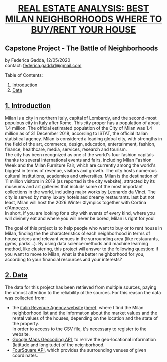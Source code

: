 
# <center><u> REAL ESTATE ANALYSIS: BEST MILAN NEIGHBORHOODS WHERE TO BUY/RENT YOUR HOUSE</u></center>
## Capstone Project - The Battle of Neighborhoods
by Federica Gadda, 12/05/2020 <br />
contact: federica.gadda1@gmail.com

Table of Contents:
1. [Introduction](#introduction)
2. [Data](#Data)

## <u><a name="introduction"> 1. Introduction </a></u>

Milan is a city in northern Italy, capital of Lombardy, and the second-most populous city in Italy after Rome. This city proper has a population of about 1.4 million. 
The official estimated population of the City of Milan was 1.4 million as of 31 December 2018, according to ISTAT, the official Italian statistical agency.
Milan is considered a leading global city, with strengths in the field of the art, commerce, design, education, entertainment, fashion, finance, healthcare, media, services, research and tourism. <br />
The city has been recognized as one of the world's four fashion capitals thanks to several international events and fairs, including Milan Fashion Week and the Milan Furniture Fair, which are currently among the world's biggest in terms of revenue, visitors and growth. The city hosts numerous cultural institutions, academies and universities. Milan is the destination of 11 million visitors in 2019 (as reported in the city website), attracted by its museums and art galleries that include some of the most important collections in the world, including major works by Leonardo da Vinci. The city is served by many luxury hotels and dreamy restaurants. 
last but not least, Milan will host the 2026 Winter Olympics together with Cortina d'Ampezzo. <br />
In short, if you are looking for a city with events of every kind, where you will divinely eat and where you will never be bored, Milan is right for you!

The goal of this project is to help people who want to buy or to rent house in Milan, finding the the characteristics of each neighborhood in terms of house prices and relevant venues in the surrounding area (like restaurants, gyms, parks...). By using data science methods and machine learning method, like clustering, this project will answer to the following question: if you want to move to Milan, what is the better neighborhood for you, according to your financial resources and your interests?

## <u><a name="Data"> 2. Data </a></u>

The data for this project has been retrieved from  multiple sources, paying the utmost attention to the reliability of the sources. For this reason the data was collected from:
- the <u> italin Revenue Agency website</u> ([here](https://www.agenziaentrate.gov.it/portale/schede/fabbricatiterreni/omi/banche-dati/quotazioni-immobiliari)), where I find the Milan neighborhood list and the information about the market values and the rental values of the houses, depending on the location and the state of the property. <br /> In order to access to the CSV file, it's necessary to register to the website.
- <u>Google Maps Geocoding API</u>, to retrive the geo-locational information (latitude and longitude) of the neighborhood.
- <u>FourSquare API</u>, which provides the surrounding venues of given coordinates.


```python

```
